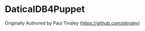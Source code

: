 DaticalDB4Puppet
================


Originally Authored by Paul Tinsley (https://github.com/ptinsley)
